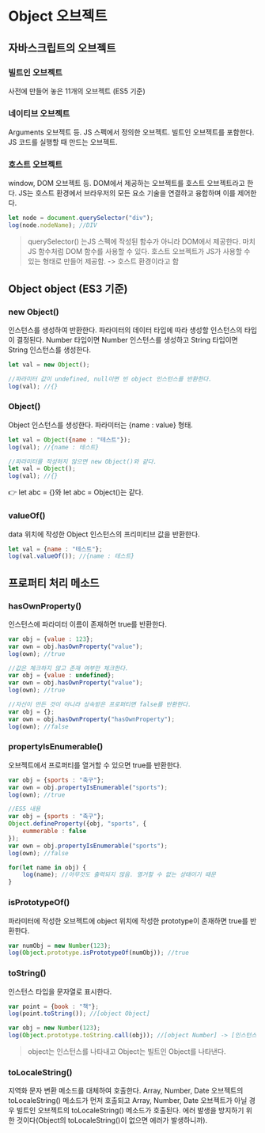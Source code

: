 # Object 오브젝트

## 자바스크립트의 오브젝트

### 빌트인 오브젝트

사전에 만들어 놓은 11개의 오브젝트 (ES5 기준)

### 네이티브 오브젝트

Arguments 오브젝트 등. JS 스펙에서 정의한 오브젝트. 빌트인 오브젝트를 포함한다. JS 코드를 실행할 때 만드는 오브젝트.

### 호스트 오브젝트

window, DOM 오브젝트 등. DOM에서 제공하는 오브젝트를 호스트 오브젝트라고 한다. JS는 호스트 환경에서 브라우저의 모든 요소 기술을 연결하고 융합하며 이를 제어한다.

```jsx
let node = document.querySelector("div");
log(node.nodeName); //DIV
```

> querySelector() 는JS 스펙에 작성된 함수가 아니라 DOM에서 제공한다. 마치 JS 함수처럼 DOM 함수를 사용할 수 있다. 호스트 오브젝트가 JS가 사용할 수 있는 형태로 만들어 제공함. -> 호스트 환경이라고 함
> 

## Object object (ES3 기준)

### new Object()

인스턴스를 생성하여 반환한다. 파라미터의 데이터 타입에 따라 생성할 인스턴스의 타입이 결정된다. Number 타입이면 Number 인스턴스를 생성하고 String 타입이면 String 인스턴스를 생성한다.

```jsx
let val = new Object();

//파라미터 값이 undefined, null이면 빈 object 인스턴스를 반환한다.
log(val); //{}
```

### Object()

Object 인스턴스를 생성한다. 파라미터는 {name : value} 형태.

```jsx
let val = Object({name : "테스트"});
log(val); //{name : 테스트}

//파라미터를 작성하지 않으면 new Object()와 같다.
let val = Object();
log(val); //{}
```

👉 let abc = {}와 let abc = Object()는 같다.

### valueOf()

data 위치에 작성한 Object 인스턴스의 프리미티브 값을 반환한다.

```jsx
let val = {name : "테스트"};
log(val.valueOf()); //{name : 테스트}
```

## 프로퍼티 처리 메소드

### hasOwnProperty()

인스턴스에 파라미터 이름이 존재하면 true를 반환한다.

```jsx
var obj = {value : 123};
var own = obj.hasOwnProperty("value");
log(own); //true

//값은 체크하지 않고 존재 여부만 체크한다.
var obj = {value : undefined};
var own = obj.hasOwnProperty("value");
log(own); //true

//자신이 만든 것이 아니라 상속받은 프로퍼티면 false를 반환한다.
var obj = {};
var own = obj.hasOwnProperty("hasOwnProperty");
log(own); //false
```

### propertyIsEnumerable()

오브젝트에서 프로퍼티를 열거할 수 있으면 true를 반환한다.

```jsx
var obj = {sports : "축구"};
var own = obj.propertyIsEnumerable("sports");
log(own); //true

//ES5 내용
var obj = {sports : "축구"};
Object.defineProperty({obj, "sports", {
	eummerable : false
});
var own = obj.propertyIsEnumerable("sports");
log(own); //false

for(let name in obj) {
	log(name); //아무것도 출력되지 않음. 열거할 수 없는 상태이기 때문
}
```

### isPrototypeOf()

파라미터에 작성한 오브젝트에 object 위치에 작성한 prototype이 존재하면 true를 반환한다.

```jsx
var numObj = new Number(123);
log(Object.prototype.isPrototypeOf(numObj)); //true
```

### toString()

인스턴스 타입을 문자열로 표시한다.

```jsx
var point = {book : "책"};
log(point.toString()); //[object Object]

var obj = new Number(123);
log(Object.prototype.toString.call(obj)); //[object Number] -> [인스턴스 타입]
```

> object는 인스턴스를 나타내고 Object는 빌트인 Object를 나타낸다.
> 

### toLocaleString()

지역화 문자 변환 메소드를 대체하여 호출한다. Array, Number, Date 오브젝트의 toLocaleString() 메소드가 먼저 호출되고 Array, Number, Date 오브젝트가 아닐 경우 빌트인 오브젝트의 toLocaleString() 메소드가 호출된다. 에러 발생을 방지하기 위한 것이다(Object의 toLocaleString()이 없으면 에러가 발생하니까).